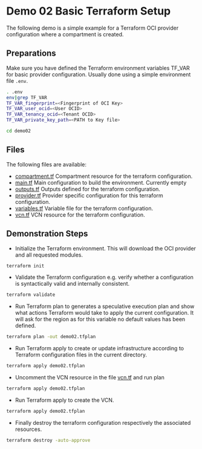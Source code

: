 # **Demo 02** Basic Terraform Setup

The following demo is a simple example for a Terraform OCI provider configuration
where a compartment is created.

## Preparations

Make sure you have defined the Terraform environment variables TF_VAR for basic
provider configuration. Usually done using a simple environment file `.env`.

```bash
. .env
env|grep TF_VAR
TF_VAR_fingerprint=<Fingerprint of OCI Key>
TF_VAR_user_ocid=<User OCID>
TF_VAR_tenancy_ocid=<Tenant OCID>
TF_VAR_private_key_path=<PATH to Key file>

cd demo02
```

## Files

The following files are available:

- [compartment.tf](./compartment.tf) Compartment resource for the terraform configuration.
- [main.tf](./main.tf) Main configuration to build the environment. Currently empty
- [outputs.tf](./outputs.tf) Outputs defined for the terraform configuration.
- [provider.tf](./provider.tf) Provider specific configuration for this terraform
  configuration.
- [variables.tf](./variables.tf) Variable file for the terraform configuration.
- [vcn.tf](./vcn.tf) VCN resource for the terraform configuration.

## Demonstration Steps

- Initialize the Terraform environment. This will download the OCI provider and all
requested modules.

```bash
terraform init
```

- Validate the Terraform configuration e.g. verify whether a configuration is
syntactically valid and internally consistent.

```bash
terraform validate
```

- Run Terraform plan to generates a speculative execution plan and show what
  actions Terraform would take to apply the current configuration. It will ask for
  the region as for this variable no default values has been defined.

```bash
terraform plan -out demo02.tfplan
```

- Run Terraform apply to create or update infrastructure according to Terraform
  configuration files in the current directory.

```bash
terraform apply demo02.tfplan
```

- Uncomment the VCN resource in the file [vcn.tf](./vcn.tf) and run plan

```bash
terraform apply demo02.tfplan
```

- Run Terraform apply to create the VCN.

```bash
terraform apply demo02.tfplan
```

- Finally destroy the terraform configuration respectively the associated resources.

```bash
terraform destroy -auto-approve
```
